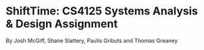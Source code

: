 # ShiftTime: CS4125 Systems Analysis & Design Assignment 
By Josh McGiff, Shane Slattery, Paulis Gributs and Thomas Greaney
